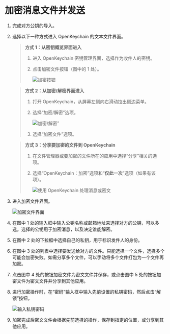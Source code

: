 # 加密消息文件并发送

1. 完成对方公钥的导入。

2. 选择以下一种方式进入 OpenKeychain 的文本文件界面。

    > **方式 1：从密钥概览界面进入**
    >
    > 1. 进入 OpenKeychain 密钥管理界面，选择作为收件人的密钥。
    > 2. 点击加密文件按钮（图中的 1 处）。
    >
    >    ![加密按钮](encrypting-message/encrypting-button-from-key-overview.png)

    > **方式 2：从加密/解密界面进入**
    >
    > 1. 打开 OpenKeychain，从屏幕左侧向右滑动拉出侧边菜单。
    > 2. 选择“加密/解密”选项。
    >
    >    ![加密/解密”](shared/encrypting-and-decrypting.png)
    >
    > 3. 选择“加密文件”选项。

    > **方式 3：分享要加密的文件到 OpenKeychain**
    >
    > 1. 在文件管理器或要加密的文件所在的应用中选择“分享”相关的选项。
    > 2. 选择“OpenKeychain：加密”选项和“**仅此一次**”选项（如果有该项）。
    >
    >    ![使用 OpenKeychain 处理消息或密文](shared/using-openkeychain-to-handle-message.png)

3. 进入加密文件界面。

    ![加密文件界面](encrypting-message/encrypting-file.png)

4. 在图中 1 处的输入框中输入公钥名称或邮箱地址来选择对方的公钥，可以多选。选择的公钥用于加密消息，以及决定谁能解密。

5. 在图中 2 处的下拉框中选择自己的私钥，用于标识发件人的身份。

6. 在图中 3 处的列表中选择要发送给对方的文件。只能选择一个文件，选择多个可能会加密失败。如需分享多个文件，可以手动将多个文件打包为一个文件再加密。

7. 点击图中 4 处的按钮加密文件为密文文件并保存，或点击图中 5 处的按钮加密文件为密文文件并分享到其他应用。

8. 进行加密操作时，在“密码”输入框中输入先前设置的私钥密码，然后点击“解锁”按钮。

    ![输入私钥密码](shared/entering-private-key-passphrase.png)

9. 加密完成后密文文件会根据先前选择的操作，保存到指定的位置，或分享到其他应用。